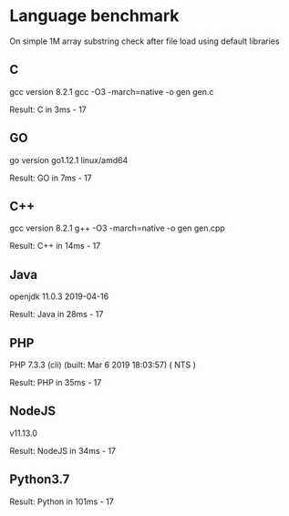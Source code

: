 # Language benchmark
On simple 1M array substring check after file load using default libraries

## C
gcc version 8.2.1
gcc -O3 -march=native -o gen gen.c

Result: C in 3ms - 17

## GO
go version go1.12.1 linux/amd64

Result: GO in 7ms - 17

## C++
gcc version 8.2.1
g++ -O3 -march=native -o gen gen.cpp

Result: C++ in 14ms - 17

## Java
openjdk 11.0.3 2019-04-16

Result: Java in 28ms - 17

## PHP
PHP 7.3.3 (cli) (built: Mar  6 2019 18:03:57) ( NTS )

Result: PHP in 35ms - 17

## NodeJS
v11.13.0

Result: NodeJS in 34ms - 17

## Python3.7

Result: Python in 101ms - 17
